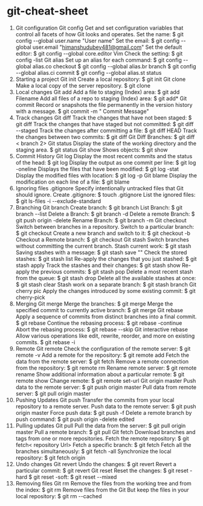 # git-cheat-sheet

1. Git configuration
Git config
Get and set configuration variables that control all facets of how Git looks and operates.
Set the name:
$ git config --global user.name "User name"
Set the email:
$ git config --global user.email "himanshudubey481@gmail.com"
Set the default editor:
$ git config --global core.editor Vim
Check the setting:
$ git config -list
Git alias
Set up an alias for each command:
$ git config --global alias.co checkout
$ git config --global alias.br branch
$ git config --global alias.ci commit
$ git config --global alias.st status
2. Starting a project
Git init
Create a local repository:
$ git init
Git clone
Make a local copy of the server repository.
$ git clone
3. Local changes
Git add
Add a file to staging (Index) area:
$ git add Filename
Add all files of a repo to staging (Index) area:
$ git add*
Git commit
Record or snapshots the file permanently in the version history with a message.
$ git commit -m " Commit Message"
4. Track changes
Git diff
Track the changes that have not been staged: $ git diff
Track the changes that have staged but not committed:
$ git diff --staged
Track the changes after committing a file:
$ git diff HEAD
Track the changes between two commits:
$ git diff Git Diff Branches:
$ git diff < branch 2>
Git status
Display the state of the working directory and the staging area.
$ git status
Git show Shows objects:
$ git show
5. Commit History
Git log
Display the most recent commits and the status of the head:
$ git log
Display the output as one commit per line:
$ git log -oneline
Displays the files that have been modified:
$ git log -stat
Display the modified files with location:
$ git log -p
Git blame
Display the modification on each line of a file:
$ git blame <file name>
6. Ignoring files
.gitignore
Specify intentionally untracked files that Git should ignore. Create .gitignore:
$ touch .gitignore List the ignored files:
$ git ls-files -i --exclude-standard
7. Branching
Git branch Create branch:
$ git branch List Branch:
$ git branch --list Delete a Branch:
$ git branch -d Delete a remote Branch:
$ git push origin -delete Rename Branch:
$ git branch -m
Git checkout
Switch between branches in a repository.
Switch to a particular branch:
$ git checkout
Create a new branch and switch to it:
$ git checkout -b Checkout a Remote branch:
$ git checkout
Git stash
Switch branches without committing the current branch. Stash current work:
$ git stash
Saving stashes with a message:
$ git stash save ""
Check the stored stashes:
$ git stash list
Re-apply the changes that you just stashed:
$ git stash apply
Track the stashes and their changes:
$ git stash show
Re-apply the previous commits:
$ git stash pop
Delete a most recent stash from the queue:
$ git stash drop
Delete all the available stashes at once:
$ git stash clear
Stash work on a separate branch:
$ git stash branch
Git cherry pic
Apply the changes introduced by some existing commit:
$ git cherry-pick
8. Merging
Git merge
Merge the branches:
$ git merge
Merge the specified commit to currently active branch:
$ git merge
Git rebase
Apply a sequence of commits from distinct branches into a final commit.
$ git rebase
Continue the rebasing process:
$ git rebase -continue Abort the rebasing process:
$ git rebase --skip
Git interactive rebase
Allow various operations like edit, rewrite, reorder, and more on existing commits.
$ git rebase -i
9. Remote
Git remote
Check the configuration of the remote server:
$ git remote -v
Add a remote for the repository:
$ git remote add Fetch the data from the remote server:
$ git fetch
Remove a remote connection from the repository:
$ git remote rm
Rename remote server:
$ git remote rename
Show additional information about a particular remote:
$ git remote show
Change remote:
$ git remote set-url
Git origin master
Push data to the remote server:
$ git push origin master Pull data from remote server:
$ git pull origin master
10. Pushing Updates
Git push
Transfer the commits from your local repository to a remote server. Push data to the remote server:
$ git push origin master Force push data:
$ git push -f
Delete a remote branch by push command:
$ git push origin -delete edited
11. Pulling updates
Git pull
Pull the data from the server:
$ git pull origin master
Pull a remote branch:
$ git pull
Git fetch
Download branches and tags from one or more repositories. Fetch the remote repository:
$ git fetch< repository Url> Fetch a specific branch:
$ git fetch
Fetch all the branches simultaneously:
$ git fetch -all
Synchronize the local repository:
$ git fetch origin
12. Undo changes
Git revert
Undo the changes:
$ git revert
Revert a particular commit:
$ git revert
Git reset
Reset the changes:
$ git reset -hard
$ git reset -soft:
$ git reset --mixed
13. Removing files
Git rm
Remove the files from the working tree and from the index:
$ git rm <file Name>
Remove files from the Git But keep the files in your local repository:
$ git rm --cached
